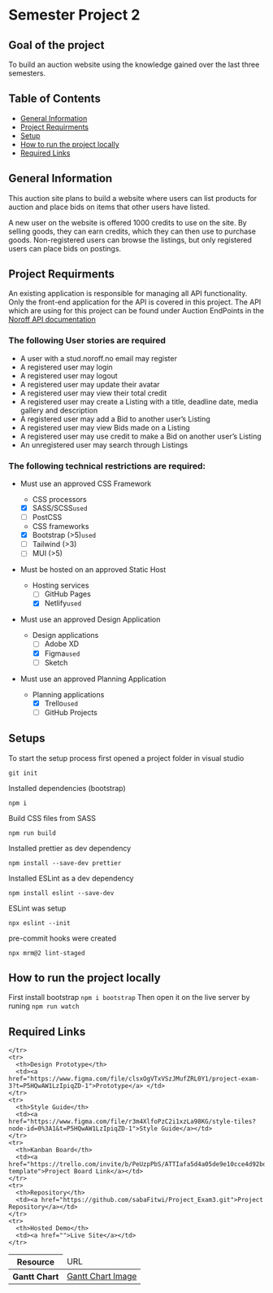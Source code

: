 # Semester Project 2

## Goal of the project

To build an auction website using the knowledge gained over the last three semesters.

## Table of Contents

- [General Information](#general-information)
- [Project Requirments](#project-requirments)
- [Setup](#setup)
- [How to run the project locally](#how-to-run-the-project-locally)
- [Required Links](#required-Links)

## General Information

This auction site plans to build a website where users can list products for auction and place bids on items that other users have listed.

A new user on the website is offered 1000 credits to use on the site. By selling goods, they can earn credits, which they can then use to purchase goods. Non-registered users can browse the listings, but only registered users can place bids on postings.

## Project Requirments

An existing application is responsible for managing all API functionality. Only the front-end application for the API is covered in this project.
The API which are using for this project can be found under Auction EndPoints in the [Noroff API documentation](https://content.noroff.dev/semester-project-2/brief.html#requirements)

### The following User stories are required

- A user with a stud.noroff.no email may register
- A registered user may login
- A registered user may logout
- A registered user may update their avatar
- A registered user may view their total credit
- A registered user may create a Listing with a title, deadline date, media gallery and description
- A registered user may add a Bid to another user’s Listing
- A registered user may view Bids made on a Listing
- A registered user may use credit to make a Bid on another user’s Listing
- An unregistered user may search through Listings

### The following technical restrictions are required:

- Must use an approved CSS Framework

  - CSS processors
   - [x] SASS/SCSS`used`
   - [ ] PostCSS
  - CSS frameworks
   - [x] Bootstrap (>5)`used`
   - [ ] Tailwind (>3)
   - [ ] MUI (>5)

- Must be hosted on an approved Static Host

  - Hosting services
    - [ ] GitHub Pages
    - [x] Netlify`used`

- Must use an approved Design Application

  - Design applications
    - [ ] Adobe XD
    - [x] Figma`used`
    - [ ] Sketch

- Must use an approved Planning Application
  - Planning applications
    - [x] Trello`used`
    - [ ] GitHub Projects

## Setups

To start the setup process first opened a project folder in visual studio

`git init`

Installed dependencies (bootstrap)

`npm i`

Build CSS files from SASS

`npm run build`

Installed prettier as dev dependency

`npm install --save-dev prettier`

Installed ESLint as a dev dependency

`npm install eslint --save-dev `

ESLint was setup

`npx eslint --init`

pre-commit hooks were created

`npx mrm@2 lint-staged`

## How to run the project locally

First install bootstrap `npm i bootstrap`
Then open it on the live server by runing `npm run watch`

## Required Links

<table>
  <thead>
    <tr>
      <th>Resource</th>
      <td>URL</td>
    </tr>
  </thead>
  <tbody>
    <tr>
      <th>Gantt Chart</th>
      <td><a href= "https://ibb.co/XpfR70g">Gantt Chart Image</a></td>

    </tr>
    <tr>
      <th>Design Prototype</th>
      <td><a href="https://www.figma.com/file/clsxOgVTxVSzJMufZRL0Y1/project-exam-3?t=P5HQwAW1LzIpiqZD-1">Prototype</a> </td>
    </tr>
    <tr>
      <th>Style Guide</th>
      <td><a href="https://www.figma.com/file/r3m4XlfoPzC2i1xzLa98KG/style-tiles?node-id=0%3A1&t=P5HQwAW1LzIpiqZD-1">Style Guide</a></td>
    </tr>
    <tr>
      <th>Kanban Board</th>
      <td><a href="https://trello.com/invite/b/PeUzpPbS/ATTIafa5d4a05de9e10cce4d92bde2b32b76206A3818/kanban-template">Project Board Link</a></td>
    </tr>
    <tr>
      <th>Repository</th>
      <td><a href="https://github.com/sabaFitwi/Project_Exam3.git">Project Repository</a></td>
    </tr>
    <tr>
      <th>Hosted Demo</th>
      <td><a href="">Live Site</a></td>
    </tr>
  </tbody>
</table>
